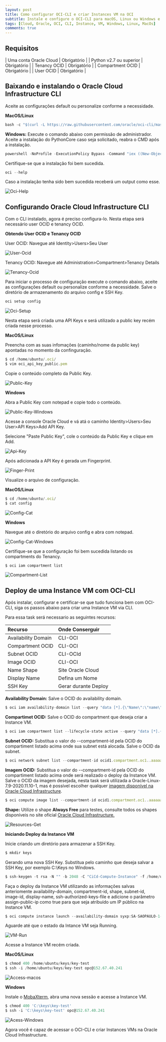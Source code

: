 ```yaml
---
layout: post
title: Como configurar OCI-CLI e criar Instances VM na OCI
subtitle: Instale e configure o OCI-CLI para macOS, Linux ou Windows e crie uma Instance VM via CLI na Oracle Cloud Infrastructure
tags: [Cloud, Oracle, OCI, CLI, Instance, VM, Windows, Linux, MacOs]
comments: true
---
```


## Requisitos

| Uma conta Oracle Cloud | Obrigatório |
| Python v2.7 ou superior | Obrigatório |
| Tenancy OCID | Obrigatório |
| Compartment OCID | Obrigatório |
| User OCID | Obrigatório |

## Baixando e instalando o Oracle Cloud Infrastructure CLI

Aceite as configurações default ou personalize conforme a necessidade.

**MacOS/Linux**  
```javascript
bash -c "$(curl -L https://raw.githubusercontent.com/oracle/oci-cli/master/scripts/install/install.sh)"
```

**Windows:** Execute o comando abaixo com permissão de administrador. Aceite a instalação do PythonCore caso seja solicitado, reabra o CMD após a instalação.
```javascript
powershell -NoProfile -ExecutionPolicy Bypass -Command "iex ((New-Object System.Net.WebClient).DownloadString('https://raw.githubusercontent.com/oracle/oci-cli/master/scripts/install/install.ps1'))"
```

Certifique-se que a instalação foi bem sucedida. 

```javascript
oci --help
```

Caso a instalação tenha sido bem sucedida receberá um output como esse.

![Oci-Help](https://objectstorage.sa-saopaulo-1.oraclecloud.com/p/E4YcwQoBdQsKXZm8fVrLci4xiInG0FiRaGWSQfNEXxVXJAmfiSXS-3-PPKoWV2Vr/n/gr8gkzaf8nit/b/bucket-euoraf4-site/o/2020-11-30-Configurando-OCI-CLI/oci-help.png)

## Configurando Oracle Cloud Infrastructure CLI

Com o CLI instalado, agora é preciso configura-lo. Nesta etapa será necessário user OCID e tenancy OCID.

**Obtendo User OCID e Tenancy OCID** 

User OCID: Navegue até Identity>Users>Seu User

![User-Ocid](https://objectstorage.sa-saopaulo-1.oraclecloud.com/p/np_zGbe9Zaz9UINKmPcGJhRIxsGrUHuVEEcDhLG6RQow1d6SMvspygRAq_UCpzff/n/gr8gkzaf8nit/b/bucket-euoraf4-site/o/2020-11-30-Configurando-OCI-CLI/user-ocid.png)

Tenancy OCID: Navegue até Administration>Compartment>Tenancy Details

![Tenancy-Ocid](https://objectstorage.sa-saopaulo-1.oraclecloud.com/p/AgiXs372OaF4Jl9P2gdjVXpgceo-c_u7So_hh2oFnDolVOGFv3VwgCEniswKKxQB/n/gr8gkzaf8nit/b/bucket-euoraf4-site/o/2020-11-30-Configurando-OCI-CLI/tenancy-ocid.png)

Para iniciar o processo de configuração execute o comando abaixo, aceite as configurações default ou personalize conforme a necessidade. Salve o diretório de armazenamento do arquivo config e SSH Key.

```javascript
oci setup config
```
![Oci-Setup](https://objectstorage.sa-saopaulo-1.oraclecloud.com/p/Wu9yqvH68zmY2b7VbxXnbi1pwXZl54R7-YfNC8WVNpf-kz_xCczdbvMNjpwQagLy/n/gr8gkzaf8nit/b/bucket-euoraf4-site/o/2020-11-30-Configurando-OCI-CLI/oci-setup-config.png)

Nesta etapa será criada uma API Keys e será utilizado a public key recém criada nesse processo.

**MacOS/Linux**

Preencha com as suas infomações (caminho/nome da public key) apontadas no momento da confinguração.

```javascript
$ cd /home/ubuntu/.oci/
$ vim oci_api_key_public.pem 
```
Copie o conteúdo completo da Public Key.

![Public-Key](https://objectstorage.sa-saopaulo-1.oraclecloud.com/p/vOVDjB3xmwdJUYLaQRSVXluCGDaCtPUbN0gv6At8kYdtnrgLK5wJSptvLISA0nxT/n/gr8gkzaf8nit/b/bucket-euoraf4-site/o/2020-11-30-Configurando-OCI-CLI/public-key.png)

**Windows**

Abra a Public Key com notepad e copie todo o conteúdo.

![Public-Key-Windows](https://objectstorage.sa-saopaulo-1.oraclecloud.com/p/vOVDjB3xmwdJUYLaQRSVXluCGDaCtPUbN0gv6At8kYdtnrgLK5wJSptvLISA0nxT/n/gr8gkzaf8nit/b/bucket-euoraf4-site/o/2020-11-30-Configurando-OCI-CLI/public-key.png)

Acesse a console Oracle Cloud e vá atá o caminho Identity>Users>Seu User>API Keys>Add API Key.

Selecione "Paste Public Key", cole o conteúdo da Public Key e clique em Add.

![Api-Key](https://objectstorage.sa-saopaulo-1.oraclecloud.com/p/GFEO45ZEfNHoh4PEG-JULwJJ5h-sPIdLFyc8kRyIUiPalFoyrwEd4CdkCPVZhnT2/n/gr8gkzaf8nit/b/bucket-euoraf4-site/o/2020-11-30-Configurando-OCI-CLI/api-key.png)

Após adicionada a API Key é gerada um Fingerprint. 

![Finger-Print](https://objectstorage.sa-saopaulo-1.oraclecloud.com/p/J-fdWrzqA79ic4IYMXvSTJg0gslBP0R1KeGY4wfuY0jFus4Kx0ZTago6Uhi2QtJc/n/gr8gkzaf8nit/b/bucket-euoraf4-site/o/2020-11-30-Configurando-OCI-CLI/fingerprint.png)

Visualize o arquivo de configuração.

**MacOS/Linux**

```javascript
$ cd /home/ubuntu/.oci/
$ cat config
```

![Config-Cat](https://objectstorage.sa-saopaulo-1.oraclecloud.com/p/QP1n5BBih4rC9YNK2DSH5bS3xtB5NJZSqtGeIsJr-xsNbuZqbf1ucSKhplx_QIm7/n/gr8gkzaf8nit/b/bucket-euoraf4-site/o/2020-11-30-Configurando-OCI-CLI/config.png)

**Windows**

Navegue até o diretório do arquivo config e abra com notepad.

![Config-Cat-Windows](https://objectstorage.sa-saopaulo-1.oraclecloud.com/p/uEdpaH0pQjgD4EQ04W7AqkVGFTqKIkaWt180qI7FpypikIpvb46_hukwPIV3qbT3/n/gr8gkzaf8nit/b/bucket-euoraf4-site/o/2020-11-30-Configurando-OCI-CLI/config-windows.png)

Certifique-se que a configuração foi bem sucedida listando os compartments do Tenancy.

```javascript
$ oci iam compartment list
```

![Compartment-List](https://objectstorage.sa-saopaulo-1.oraclecloud.com/p/FmAMKaP-SLgK1KhRNlVZGlXRsg0qTQD0PPydkh4BnKz7z7R3Usd8p64-Td6J0Jpc/n/gr8gkzaf8nit/b/bucket-euoraf4-site/o/2020-11-30-Configurando-OCI-CLI/compartment-list.png)

## Deploy de uma Instance VM com OCI-CLI

Após instalar, configurar e certificar-se que tudo funciona bem com OCI-CLI, siga os passos abaixo para criar uma Instance VM via CLI.

Para essa task será necessario as seguintes recursos:

| Recurso | Onde Conserguir |
| :------ |:--- |
| Availability Domain | CLI-OCI |
| Compartment OCID | CLI-OCI |
| Subnet OCID | CLI-OCId |
| Image OCID | CLI-OCI |
| Name Shape | Site Oracle Cloud |
| Display Name | Defina um Nome | 
| SSH Key | Gerar durante Deploy |

**Availability Domain:** Salve o OCID do availability domain.

```javascript
$ oci iam availability-domain list --query "data [*].{\"Name\":\"name\"}" --output table
```

**Compartimet OCID:** Salve o OCID do compartment que deseja criar a Instance VM.

```javascript
$ oci iam compartment list --lifecycle-state active --query "data [*].{\"Name\":\"name\",\"id\":\"id\"}" --output table
```

**Subnet OCID:** Substitua o valor do --compartment-id pela OCID do compartiment listado acima onde sua subnet está alocada. Salve o OCID da subnet.

```javascript
$ oci network subnet list --compartment-id ocid1.compartment.oc1..aaaaaaaa2tjqxvk2oxw45php23trjixcrzwb3bhzhcw4qqjpjcpvozny6mza --query "data [*].{\"Name\":\"display-name\",\"id\":\"id\"}" --output table
```

**Imagem OCID:** Substitua o valor do --compartment-id pela OCID do compartiment listado acima onde será realizado o deploy da Instance VM. Salve o OCID da imagem desejada, nesta task será utilizada a Oracle-Linux-7.9-2020.11.10-1, mas é possível escolher qualquer [imagem disponível na Oracle Cloud Infrastructure](https://docs.cloud.oracle.com/en-us/iaas/images/).

```javascript
$ oci compute image list --compartment-id ocid1.compartment.oc1..aaaaaaaayu2eqzztrf7nrvi2dc5h2vl2rw2xoqphiucblfg7ossq7rzc5wsq --query "data [?contains(\"display-name\",'Oracle-Linux-7.9')].{\"IMAGE\":\"display-name\",\"ID\":\"id\"}" --output table
```

**Shape:** Utilize o shape **Always Free** para testes, consulte todos os shapes disponíveis no site oficial [Oracle Cloud Infrastructure.](https://docs.cloud.oracle.com/en-us/iaas/Content/Compute/References/computeshapes.htm)

![Resources-Get](https://objectstorage.sa-saopaulo-1.oraclecloud.com/p/pACSZBitORcnthvHOrTAg4R5nFyflz6fP3Es08mvZ4kxE8nwsYt10ZzAcwRwpHDY/n/gr8gkzaf8nit/b/bucket-euoraf4-site/o/2020-11-30-Configurando-OCI-CLI/resource-get.png)

**Iniciando Deploy da Instance VM**

Inicie criando um diretório para armazenar a SSH Key.

```javascript
$ mkdir keys
```

Gerando uma nova SSH Key. Substitua pelo caminho que deseja salvar a SSH Key, por exemplo C:\Keys no Windows. 

```javascript
$ ssh-keygen -t rsa -N "" -b 2048 -C "CiCd-Compute-Instance" -f /home/ubuntu/keys/key-test
```

Faça o deploy da Instance VM utilizando as informações salvas anteriomente availability-domain, compartment-id, shape, subnet-id, image-id, display-name, ssh-authorized-keys-file e adicione o parâmetro assign-public-ip como true para que seja atribuído um IP público na Instance VM.

```javascript
$ oci compute instance launch --availability-domain syxp:SA-SAOPAULO-1-AD-1 --compartment-id ocid1.compartment.oc1..aaaaaaaa2tjqxvk2oxw45php23trjixcrzwb3bhzhcw4qqjpjcpvozny6mza --shape VM.Standard.E2.1.Micro --subnet-id ocid1.subnet.oc1.sa-saopaulo-1.aaaaaaaa2j4d7too2lkyjtlzujdegwl3m37tpoqxilnsyunykc2nh3fy65kq --image-id ocid1.image.oc1.sa-saopaulo-1.aaaaaaaa7inha53kcyutiqdbz3w4gvms2ab5z3bc624loheugh7fbvg4wada --assign-public-ip true --display-name instance-vm-teste --ssh-authorized-keys-file /home/ubuntu/keys/key-test.pub
```

Aguarde até que o estado da Intance VM seja Running.

![VM-Run](https://objectstorage.sa-saopaulo-1.oraclecloud.com/p/frjmu6F0Z5y29QjmRqTmV8xDhwrUcLPBHN6E0NsT6p3loROKM2m6-BPcNFlAXsqL/n/gr8gkzaf8nit/b/bucket-euoraf4-site/o/2020-11-30-Configurando-OCI-CLI/running-instance.png)

Acesse a Instance VM recém criada.

**MacOS/Linux**

```javascript
$ chmod 400 /home/ubuntu/keys/key-test
$ ssh -i /home/ubuntu/keys/key-test opc@152.67.40.241
```

![Access-macos](https://objectstorage.sa-saopaulo-1.oraclecloud.com/p/MiuLVTjjSNXUtaqxJCT_CAI0z4Ia9B7OUbOE87GjmXgOorvN5fL3b-kICe9tbZhT/n/gr8gkzaf8nit/b/bucket-euoraf4-site/o/2020-11-30-Configurando-OCI-CLI/access-macos.png)

**Windows**

Instale o [MobaXterm](https://mobaxterm.mobatek.net/), abra uma nova sessão e acesse a Instance VM.

```javascript
$ chmod 400 'C:\keys\key-test'
$ ssh -i 'C:\keys\key-test' opc@152.67.40.241
```

![Acess-Windows](https://objectstorage.sa-saopaulo-1.oraclecloud.com/p/MKR3wsGjo5S0o1C-i19XtWHpINaXKoPA0qFYYNqCus9fUhkXl4I7jW-sue1tZbU6/n/gr8gkzaf8nit/b/bucket-euoraf4-site/o/2020-11-30-Configurando-OCI-CLI/access-windows.png)

Agora você é capaz de acessar o OCI-CLI e criar Instances VMs na Oracle Cloud Infrastructure.









